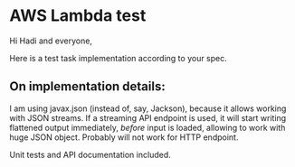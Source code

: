 AWS Lambda test
===============

Hi Hadi and everyone,

Here is a test task implementation according to your spec.

On implementation details:
--------------------------

I am using javax.json (instead of, say, Jackson), because it allows working
with JSON streams. If a streaming API endpoint is used, it will start writing
flattened output immediately, _before_ input is loaded, allowing to work with
huge JSON object. Probably will not work for HTTP endpoint.

Unit tests and API documentation included.